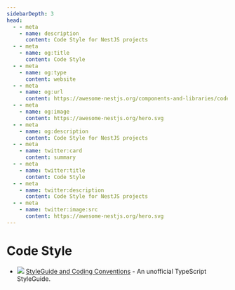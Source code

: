 ```yaml
---
sidebarDepth: 3
head:
  - - meta
    - name: description
      content: Code Style for NestJS projects
  - - meta
    - name: og:title
      content: Code Style
  - - meta
    - name: og:type
      content: website
  - - meta
    - name: og:url
      content: https://awesome-nestjs.org/components-and-libraries/code-style.html
  - - meta
    - name: og:image
      content: https://awesome-nestjs.org/hero.svg
  - - meta
    - name: og:description
      content: Code Style for NestJS projects
  - - meta
    - name: twitter:card
      content: summary
  - - meta
    - name: twitter:title
      content: Code Style
  - - meta
    - name: twitter:description
      content: Code Style for NestJS projects
  - - meta
    - name: twitter:image:src
      content: https://awesome-nestjs.org/hero.svg
---
```


# Code Style

- ![](https://img.shields.io/github/stars/basarat/typescript-book.svg?style=flat-square) [StyleGuide and Coding Conventions](https://github.com/basarat/typescript-book/blob/master/docs/styleguide/styleguide.md) - An unofficial TypeScript StyleGuide.
